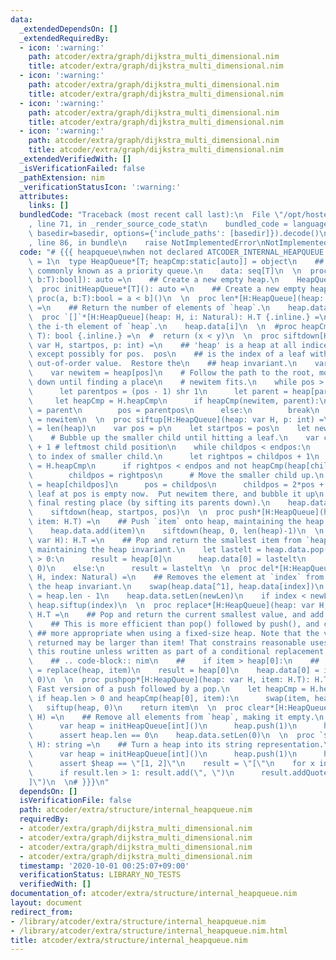 ```yaml
---
data:
  _extendedDependsOn: []
  _extendedRequiredBy:
  - icon: ':warning:'
    path: atcoder/extra/graph/dijkstra_multi_dimensional.nim
    title: atcoder/extra/graph/dijkstra_multi_dimensional.nim
  - icon: ':warning:'
    path: atcoder/extra/graph/dijkstra_multi_dimensional.nim
    title: atcoder/extra/graph/dijkstra_multi_dimensional.nim
  - icon: ':warning:'
    path: atcoder/extra/graph/dijkstra_multi_dimensional.nim
    title: atcoder/extra/graph/dijkstra_multi_dimensional.nim
  - icon: ':warning:'
    path: atcoder/extra/graph/dijkstra_multi_dimensional.nim
    title: atcoder/extra/graph/dijkstra_multi_dimensional.nim
  _extendedVerifiedWith: []
  _isVerificationFailed: false
  _pathExtension: nim
  _verificationStatusIcon: ':warning:'
  attributes:
    links: []
  bundledCode: "Traceback (most recent call last):\n  File \"/opt/hostedtoolcache/Python/3.10.0/x64/lib/python3.10/site-packages/onlinejudge_verify/documentation/build.py\"\
    , line 71, in _render_source_code_stat\n    bundled_code = language.bundle(stat.path,\
    \ basedir=basedir, options={'include_paths': [basedir]}).decode()\n  File \"/opt/hostedtoolcache/Python/3.10.0/x64/lib/python3.10/site-packages/onlinejudge_verify/languages/nim.py\"\
    , line 86, in bundle\n    raise NotImplementedError\nNotImplementedError\n"
  code: "# {{{ heapqueue\nwhen not declared ATCODER_INTERNAL_HEAPQUEUE:\n  const ATCODER_INTERNAL_HEAPQUEUE*\
    \ = 1\n  type HeapQueue*[T; heapCmp:static[auto]] = object\n    ## A heap queue,\
    \ commonly known as a priority queue.\n    data: seq[T]\n  \n  proc initHeapQueue*[T](heapCmp:static[proc(a,\
    \ b:T):bool]): auto =\n    ## Create a new empty heap.\n    HeapQueue[T, heapCmp]()\n\
    \  proc initHeapQueue*[T](): auto =\n    ## Create a new empty heap.\n    HeapQueue[T,\
    \ proc(a, b:T):bool = a < b]()\n  \n  proc len*[H:HeapQueue](heap: H): int {.inline.}\
    \ =\n    ## Return the number of elements of `heap`.\n    heap.data.len\n  \n\
    \  proc `[]`*[H:HeapQueue](heap: H, i: Natural): H.T {.inline.} =\n    ## Access\
    \ the i-th element of `heap`.\n    heap.data[i]\n  \n  #proc heapCmp[T](x, y:\
    \ T): bool {.inline.} =\n  #  return (x < y)\n  \n  proc siftdown[H:HeapQueue](heap:\
    \ var H, startpos, p: int) =\n    ## 'heap' is a heap at all indices >= startpos,\
    \ except possibly for pos.  pos\n    ## is the index of a leaf with a possibly\
    \ out-of-order value.  Restore the\n    ## heap invariant.\n    var pos = p\n\
    \    var newitem = heap[pos]\n    # Follow the path to the root, moving parents\
    \ down until finding a place\n    # newitem fits.\n    while pos > startpos:\n\
    \      let parentpos = (pos - 1) shr 1\n      let parent = heap[parentpos]\n \
    \     let heapCmp = H.heapCmp\n      if heapCmp(newitem, parent):\n        heap.data[pos]\
    \ = parent\n        pos = parentpos\n      else:\n        break\n    heap.data[pos]\
    \ = newitem\n  \n  proc siftup[H:HeapQueue](heap: var H, p: int) =\n    let endpos\
    \ = len(heap)\n    var pos = p\n    let startpos = pos\n    let newitem = heap[pos]\n\
    \    # Bubble up the smaller child until hitting a leaf.\n    var childpos = 2*pos\
    \ + 1 # leftmost child position\n    while childpos < endpos:\n      # Set childpos\
    \ to index of smaller child.\n      let rightpos = childpos + 1\n      let heapCmp\
    \ = H.heapCmp\n      if rightpos < endpos and not heapCmp(heap[childpos], heap[rightpos]):\n\
    \        childpos = rightpos\n      # Move the smaller child up.\n      heap.data[pos]\
    \ = heap[childpos]\n      pos = childpos\n      childpos = 2*pos + 1\n    # The\
    \ leaf at pos is empty now.  Put newitem there, and bubble it up\n    # to its\
    \ final resting place (by sifting its parents down).\n    heap.data[pos] = newitem\n\
    \    siftdown(heap, startpos, pos)\n  \n  proc push*[H:HeapQueue](heap: var H,\
    \ item: H.T) =\n    ## Push `item` onto heap, maintaining the heap invariant.\n\
    \    heap.data.add(item)\n    siftdown(heap, 0, len(heap)-1)\n  \n  proc pop*[H:HeapQueue](heap:\
    \ var H): H.T =\n    ## Pop and return the smallest item from `heap`,\n    ##\
    \ maintaining the heap invariant.\n    let lastelt = heap.data.pop()\n    if heap.len\
    \ > 0:\n      result = heap[0]\n      heap.data[0] = lastelt\n      siftup(heap,\
    \ 0)\n    else:\n      result = lastelt\n  \n  proc del*[H:HeapQueue](heap: var\
    \ H, index: Natural) =\n    ## Removes the element at `index` from `heap`, maintaining\
    \ the heap invariant.\n    swap(heap.data[^1], heap.data[index])\n    let newLen\
    \ = heap.len - 1\n    heap.data.setLen(newLen)\n    if index < newLen:\n     \
    \ heap.siftup(index)\n  \n  proc replace*[H:HeapQueue](heap: var H, item: H.T):\
    \ H.T =\n    ## Pop and return the current smallest value, and add the new item.\n\
    \    ## This is more efficient than pop() followed by push(), and can be\n   \
    \ ## more appropriate when using a fixed-size heap. Note that the value\n    ##\
    \ returned may be larger than item! That constrains reasonable uses of\n    ##\
    \ this routine unless written as part of a conditional replacement:\n    ##\n\
    \    ## .. code-block:: nim\n    ##    if item > heap[0]:\n    ##        item\
    \ = replace(heap, item)\n    result = heap[0]\n    heap.data[0] = item\n    siftup(heap,\
    \ 0)\n  \n  proc pushpop*[H:HeapQueue](heap: var H, item: H.T): H.T =\n    ##\
    \ Fast version of a push followed by a pop.\n    let heapCmp = H.heapCmp\n   \
    \ if heap.len > 0 and heapCmp(heap[0], item):\n      swap(item, heap[0])\n   \
    \   siftup(heap, 0)\n    return item\n  \n  proc clear*[H:HeapQueue](heap: var\
    \ H) =\n    ## Remove all elements from `heap`, making it empty.\n    runnableExamples:\n\
    \      var heap = initHeapQueue[int]()\n      heap.push(1)\n      heap.clear()\n\
    \      assert heap.len == 0\n    heap.data.setLen(0)\n  \n  proc `$`*[H:HeapQueue](heap:\
    \ H): string =\n    ## Turn a heap into its string representation.\n    runnableExamples:\n\
    \      var heap = initHeapQueue[int]()\n      heap.push(1)\n      heap.push(2)\n\
    \      assert $heap == \"[1, 2]\"\n    result = \"[\"\n    for x in heap.data:\n\
    \      if result.len > 1: result.add(\", \")\n      result.addQuoted(x)\n    result.add(\"\
    ]\")\n  \n# }}}\n"
  dependsOn: []
  isVerificationFile: false
  path: atcoder/extra/structure/internal_heapqueue.nim
  requiredBy:
  - atcoder/extra/graph/dijkstra_multi_dimensional.nim
  - atcoder/extra/graph/dijkstra_multi_dimensional.nim
  - atcoder/extra/graph/dijkstra_multi_dimensional.nim
  - atcoder/extra/graph/dijkstra_multi_dimensional.nim
  timestamp: '2020-10-01 00:25:07+09:00'
  verificationStatus: LIBRARY_NO_TESTS
  verifiedWith: []
documentation_of: atcoder/extra/structure/internal_heapqueue.nim
layout: document
redirect_from:
- /library/atcoder/extra/structure/internal_heapqueue.nim
- /library/atcoder/extra/structure/internal_heapqueue.nim.html
title: atcoder/extra/structure/internal_heapqueue.nim
---
```

